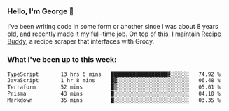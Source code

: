 ### Hello, I'm George 👋

I've been writing code in some form or another since I was about 8 years old, and recently made it my full-time job. On top of this, I maintain [Recipe Buddy](https://github.com/georgegebbett/recipe-buddy), a recipe scraper that interfaces with Grocy.  

<!--
**georgegebbett/georgegebbett** is a ✨ _special_ ✨ repository because its `README.md` (this file) appears on your GitHub profile.

Here are some ideas to get you started:

- 🔭 I’m currently working on ...
- 🌱 I’m currently learning ...
- 👯 I’m looking to collaborate on ...
- 🤔 I’m looking for help with ...
- 💬 Ask me about ...
- 📫 How to reach me: ...
- 😄 Pronouns: ...
- ⚡ Fun fact: ...
-->

### What I've been up to this week:
<!--START_SECTION:waka-->

```txt
TypeScript       13 hrs 6 mins   ██████████████████▓░░░░░░   74.92 %
JavaScript       1 hr 8 mins     █▓░░░░░░░░░░░░░░░░░░░░░░░   06.48 %
Terraform        52 mins         █▒░░░░░░░░░░░░░░░░░░░░░░░   05.01 %
Prisma           43 mins         █░░░░░░░░░░░░░░░░░░░░░░░░   04.10 %
Markdown         35 mins         █░░░░░░░░░░░░░░░░░░░░░░░░   03.35 %
```

<!--END_SECTION:waka-->
